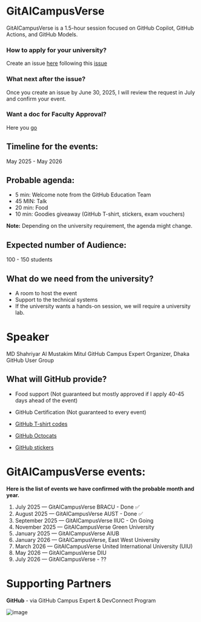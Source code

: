 # GitAICampusVerse

GitAICampusVerse is a 1.5-hour session focused on GitHub Copilot, GitHub Actions, and GitHub Models.

### How to apply for your university?
Create an issue [here](https://github.com/mitul3737/GitAICampusVerse/issues) following this [issue](https://github.com/mitul3737/GitAICampusVerse/issues/1)

### What next after the issue?
Once you create an issue by June 30, 2025, I will review the request in July and confirm your event.


### Want a doc for Faculty Approval?
Here you [go](https://docs.google.com/document/d/1VdMZNbZlF84DxwzjHvY91NdaW6z2gSxoSY9-9r0fhaE/edit?usp=sharing)



## Timeline for the events: 

May 2025 - May 2026

## Probable agenda:
- 5 min: Welcome note from the GitHub Education Team
- 45 MIN: Talk
- 20 min: Food
- 10 min: Goodies giveaway (GitHub T-shirt, stickers, exam vouchers)

**Note:** Depending on the university requirement, the agenda might change.

## Expected number of Audience: 

100 - 150 students


## What do we need from the university?
- A room to host the event
- Support to the technical systems
- If the university wants a hands-on session, we will require a university lab. 


# Speaker 
MD Shahriyar Al Mustakim Mitul
GitHub Campus Expert
Organizer, Dhaka GitHub User Group

## What will GitHub provide?

- Food support (Not guaranteed but mostly approved if I apply 40-45 days ahead of the event)


- GitHub Certification (Not guaranteed to every event)

-  [GitHub T-shirt codes](https://thegithubshop.com/search?type=product&q=T%20shirt)

- [GitHub Octocats](https://thegithubshop.com/search?type=product&q=octocat)

- [GitHub stickers](https://thegithubshop.com/search?type=product&q=stickers)



# GitAICampusVerse events:
**Here is the list of events we have confirmed with the probable month and year.**
1. July 2025 — GitAICampusVerse BRACU - Done  ✅
2. August 2025 — GitAICampusVerse AUST - Done  ✅
3. September 2025 — GitAICampusVerse IIUC - On Going
4. November 2025 — GitAICampusVerse Green University
5. January 2025 — GitAICampusVerse AIUB 
6. January 2026 — GitAICampusVerse, East West University
7. March 2026 — GitAICampusVerse United International University (UIU)
8. May 2026 — GitAICampusVerse DIU
9.  July 2026 — GitAICampusVerse - ??



# Supporting Partners

**GitHub** - via GitHub Campus Expert & DevConnect Program

![image](https://github.com/user-attachments/assets/cfe317a1-8306-4aca-aaff-a2e7cb58fa01)
 



